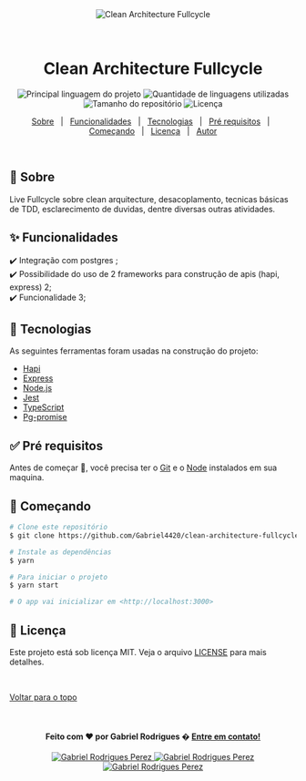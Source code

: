<div align="center" id="top"> 
  <img src="https://yt3.ggpht.com/ytc/AKedOLRC2CnAqG9QkXwbZk_6cXic-h0rYmoACmuGDpTu=s900-c-k-c0x00ffffff-no-rj" alt="Clean Architecture Fullcycle" />

  &#xa0;

</div>

<h1 align="center">Clean Architecture Fullcycle</h1>

<p align="center">
  <img alt="Principal linguagem do projeto" src="https://img.shields.io/github/languages/top/Gabriel4420/clean-architecture-fullcycle?color=56BEB8">

  <img alt="Quantidade de linguagens utilizadas" src="https://img.shields.io/github/languages/count/Gabriel4420/clean-architecture-fullcycle?color=56BEB8">

  <img alt="Tamanho do repositório" src="https://img.shields.io/github/repo-size/Gabriel4420/clean-architecture-fullcycle?color=56BEB8">

  <img alt="Licença" src="https://img.shields.io/github/license/Gabriel4420/clean-architecture-fullcycle?color=56BEB8">

 
</p>


<p align="center">
  <a href="#dart-sobre">Sobre</a> &#xa0; | &#xa0; 
  <a href="#sparkles-funcionalidades">Funcionalidades</a> &#xa0; | &#xa0;
  <a href="#rocket-tecnologias">Tecnologias</a> &#xa0; | &#xa0;
  <a href="#white_check_mark-pré-requisitos">Pré requisitos</a> &#xa0; | &#xa0;
  <a href="#checkered_flag-começando">Começando</a> &#xa0; | &#xa0;
  <a href="#memo-licença">Licença</a> &#xa0; | &#xa0;
  <a href="https://github.com/Gabriel4420" target="_blank">Autor</a>
</p>

<br>

## :dart: Sobre ##

Live Fullcycle sobre clean arquitecture, desacoplamento, tecnicas básicas de TDD, esclarecimento de duvidas, dentre diversas outras atividades.

## :sparkles: Funcionalidades ##

:heavy_check_mark: Integração com postgres ;\
:heavy_check_mark: Possibilidade do uso de 2 frameworks para construção de apis (hapi, express) 2;\
:heavy_check_mark: Funcionalidade 3;

## :rocket: Tecnologias ##

As seguintes ferramentas foram usadas na construção do projeto:

- [Hapi](https://hapi.dev/)
- [Express](https://expressjs.com/pt-br/)
- [Node.js](https://nodejs.org/en/)
- [Jest](https://jestjs.io/pt-BR/)
- [TypeScript](https://www.typescriptlang.org/)
- [Pg-promise](http://vitaly-t.github.io/pg-promise/)

## :white_check_mark: Pré requisitos ##

Antes de começar :checkered_flag:, você precisa ter o [Git](https://git-scm.com) e o [Node](https://nodejs.org/en/) instalados em sua maquina.

## :checkered_flag: Começando ##

```bash
# Clone este repositório
$ git clone https://github.com/Gabriel4420/clean-architecture-fullcycle

# Instale as dependências
$ yarn

# Para iniciar o projeto
$ yarn start

# O app vai inicializar em <http://localhost:3000>
```

## :memo: Licença ##

Este projeto está sob licença MIT. Veja o arquivo [LICENSE](LICENSE.md) para mais detalhes.

&#xa0;

<a href="#top">Voltar para o topo</a>

&#xa0;

<h4 align="center">
  Feito com ❤️ por Gabriel Rodrigues �️ <a href="mailto:gabriel_rodrigues_perez@hotmail.com">Entre em contato!</a>
</h4>

<p align="center">

  <a href="https://www.linkedin.com/in/gabriel-rodrigues-perez-2069b072/">
    <img alt="Gabriel Rodrigues Perez" src="https://img.shields.io/badge/LinkedIn-Gabriel_Rodrigues-0e76a8?style=flat&logoColor=white&logo=linkedin">
  </a>
  <a href="https://www.facebook.com/gabriel.rodrigues.perez">
    <img alt="Gabriel Rodrigues Perez" src="https://img.shields.io/badge/Facebook-Gabriel_Rodrigues-1778F2?style=flat&logoColor=white&logo=facebook">
  </a>
  <a href="https://www.instagram.com/gabriel_rodrigues_perez/">
    <img alt="Gabriel Rodrigues Perez" src="https://img.shields.io/badge/Instagram-@gabriel4420-833AB4?style=flat&logoColor=white&logo=instagram">
  </a>
  
  
</p>